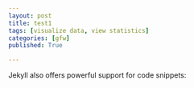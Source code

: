 ```yaml
---
layout: post
title: test1
tags: [visualize data, view statistics]
categories: [gfw]
published: True

---
```


Jekyll also offers powerful support for code snippets:
